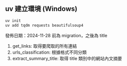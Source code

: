 ## uv 建立環境 (Windows)
```powershell
uv init
uv add tqdm requests beautifulsoup4
```

發佈日期：2024-11-28 前為 migration，之後為 title

1. get_links: 取得要爬取的所有連結
2. urls_classification: 根據格式不同分類
3. extract_summary_title: 取得 title 類別中的網站內文摘要